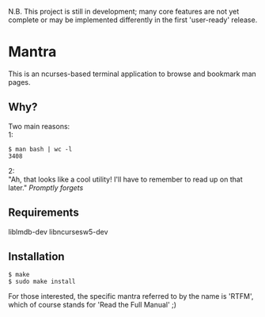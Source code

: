 N.B. This project is still in development; many core features are not yet complete or may be implemented differently in the first 'user-ready' release.

# Mantra

This is an ncurses-based terminal application to browse and bookmark man pages.

## Why?

Two main reasons:<br/>
1:<br/>
```
$ man bash | wc -l
3408
```

2:<br/>
"Ah, that looks like a cool utility! I'll have to remember to read up on that later."
*Promptly forgets*

## Requirements

liblmdb-dev
libncursesw5-dev

## Installation

```
$ make
$ sudo make install
```

For those interested, the specific mantra referred to by the name is 'RTFM', which of course stands for 'Read the Full Manual' ;)
